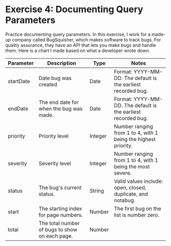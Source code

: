 # Exercise 4: Documenting Query Parameters

Practice documenting query parameters. In this exercise, I work for a made-up company called BugSquisher, which makes software to track bugs. For quality assurance, they have an API that lets you make bugs and handle them. Here is a chart I made based on what a developer wrote down.

| Parameter| Description | Type | Notes|
|---|---|---|---|
| startDate | Date bug was created | Date | Format: YYYY-MM-DD. The default is the earliest recorded bug.| 
| endDate | The end date for when the bug was made. | Date | Format: YYYY-MM-DD. The default is the earliest recorded bug. |
| priority | Priority level | Integer | Number ranging from 1 to 4, with 1 being the highest priority.|
| severity | Severity level | Integer | Number ranging from 1 to 4, with 1 being the most severe.|
| status | The bug's current status. | String | Valid values include: open, closed, duplicate, and notabug. |
| start | The starting index for page numbers. | Number | The first bug on the list is number zero. | 
| total | The total number of bugs to show on each page. | Number |  | 